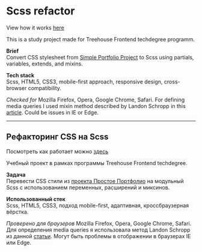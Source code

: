 # Scss refactor  
View how it works [here](https://yoffic.github.io/treehouse_portfolio/projects/scss_refactor/index.html)

This is a study project made for Treehouse Frontend techdegree programm.

**Brief**   
Convert CSS stylesheet from [Simple Portfolio Project](https://github.com/Yoffic/treehouse_portfolio/projects/simple_portfolio) to Scss using partials, variables, extends, and mixins.   

**Tech stack**   
Scss, HTML5, CSS3, mobile-first approach, responsive design, cross-browser compatibility.

*Checked for* Mozilla Firefox, Opera, Google Chrome, Safari. For defining media queries I used mixin method described by Landon Schropp in this [article](https://davidwalsh.name/write-media-queries-sass).
Could be issues in IE or Edge.   

*** 
## Рефакторинг CSS на Sсss
Посмотреть как работает можно [здесь](https://yoffic.github.io/treehouse_portfolio/projects/scss_refactor/index.html)

Учебный проект в рамках программы Treehouse Frontend techdegree.

**Задача**   
Перевести CSS стили из [проекта Простое Портфолио](https://github.com/Yoffic/treehouse_portfolio/projects/simple_portfolio/#вёрстка-одностраничного-портфолио) на модульный Scss с использованием переменных, расширений и миксинов.

**Использованный стек**   
Scss, HTML5, CSS3, подход mobile-first, адаптивная, кроссбраузерная вёрстка.

*Проверено для браузеров* Mozilla Firefox, Opera, Google Chrome, Safari. Для определения media queries я использовала метод Landon Schropp из данной [статьи](https://davidwalsh.name/write-media-queries-sass).
Могут быть проблемы в отображении в браузерах IE или Edge.
